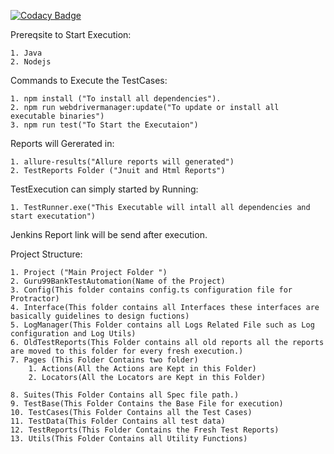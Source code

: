 [![Codacy Badge](https://app.codacy.com/project/badge/Grade/3bc1a267efad4e1eaa614b4dd8404c35)](https://www.codacy.com/manual/lkumarra/ProtractorPageObjectModel?utm_source=github.com&amp;utm_medium=referral&amp;utm_content=lkumarra/ProtractorPageObjectModel&amp;utm_campaign=Badge_Grade)

Prereqsite to Start Execution:

	1. Java
	2. Nodejs

Commands to Execute the TestCases:

	1. npm install ("To install all dependencies").
	2. npm run webdrivermanager:update("To update or install all executable binaries")
	3. npm run test("To Start the Executaion")

Reports will Gererated in:

	1. allure-results("Allure reports will generated")
	2. TestReports Folder ("Jnuit and Html Reports")

TestExecution can simply started by Running:

	1. TestRunner.exe("This Executable will intall all dependencies and start executation")

Jenkins Report link will be send after execution.

Project Structure:

	1. Project ("Main Project Folder ")
	2. Guru99BankTestAutomation(Name of the Project)
	3. Config(This folder contains config.ts configuration file for Protractor)
	4. Interface(This folder contains all Interfaces these interfaces are basically guidelines to design fuctions)
	5. LogManager(This Folder contains all Logs Related File such as Log configuration and Log Utils)
	6. OldTestReports(This Folder contains all old reports all the reports are moved to this folder for every fresh execution.)
	7. Pages (This Folder Contains two folder)
	    1. Actions(All the Actions are Kept in this Folder)
	    2. Locators(All the Locators are Kept in this Folder)
	
	8. Suites(This Folder Contains all Spec file path.)
	9. TestBase(This Folder Contains the Base File for execution)
	10. TestCases(This Folder Contains all the Test Cases)
	11. TestData(This Folder Contains all test data)
	12. TestReports(This Folder Contains the Fresh Test Reports)
	13. Utils(This Folder Contains all Utility Functions)
